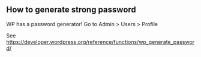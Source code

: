 ## How to generate strong password

WP has a password generator! Go to Admin > Users > Profile 

See https://developer.wordpress.org/reference/functions/wp_generate_password/